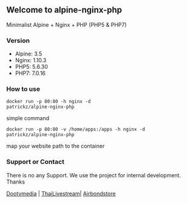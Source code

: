 ## Welcome to alpine-nginx-php

Minimalist Alpine + Nginx + PHP (PHP5 & PHP7)

### Version
- Alpine: 3.5
- Nginx: 1.10.3
- PHP5: 5.6.30
- PHP7: 7.0.16

### How to use
<code>docker run -p 80:80 -h nginx -d patrickz/alpine-nginx-php</code>

simple command

<code>docker run -p 80:80 -v /home/apps:/apps -h nginx -d patrickz/alpine-nginx-php</code>

map your website path to the container


### Support or Contact
There is no any Support. We use the project for internal development. Thanks

<a href="http://www.dootvmedia.com" target="_blank">Dootvmedia</a> | <a href="http://www.thailivestream.com"  target="_blank">ThaiLivestream</a>| <a href="http://www.airbondstore.com"  target="_blank">Airbondstore</a>
